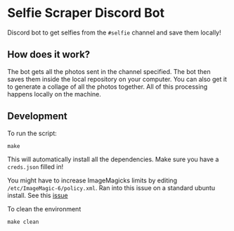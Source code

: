 # Selfie Scraper Discord Bot

Discord bot to get selfies from the `#selfie` channel and save them locally!

## How does it work?

The bot gets all the photos sent in the channel specified. The bot then saves them inside the local repository on your computer. You can also get it to generate a collage of all the photos together. All of this processing happens locally on the machine.

## Development

To run the script:

```
make
```

This will automatically install all the dependencies. Make sure you have a
`creds.json` filled in!

You might have to increase ImageMagicks limits by editing `/etc/ImageMagic-6/policy.xml`. Ran into this issue on a standard ubuntu install. See this [issue](https://github.com/ImageMagick/ImageMagick/issues/396)

To clean the environment

```
make clean
```
